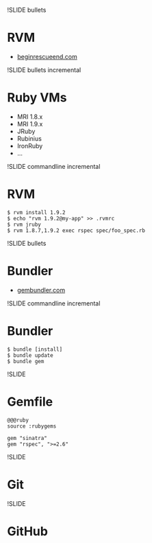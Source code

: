 !SLIDE bullets
# RVM

* [beginrescueend.com][rvm]

[rvm]: http://beginrescueend.com/

!SLIDE bullets incremental
# Ruby VMs

* MRI 1.8.x
* MRI 1.9.x
* JRuby
* Rubinius
* IronRuby
* ...

!SLIDE commandline incremental
# RVM

    $ rvm install 1.9.2
    $ echo "rvm 1.9.2@my-app" >> .rvmrc
    $ rvm jruby
    $ rvm 1.8.7,1.9.2 exec rspec spec/foo_spec.rb

!SLIDE bullets
# Bundler

* [gembundler.com][bundler]

[bundler]: http://gembundler.com

!SLIDE commandline incremental
# Bundler

    $ bundle [install]
    $ bundle update
    $ bundle gem

!SLIDE
# Gemfile

    @@@ruby
    source :rubygems

    gem "sinatra"
    gem "rspec", ">=2.6"

!SLIDE
# Git

!SLIDE
# GitHub

